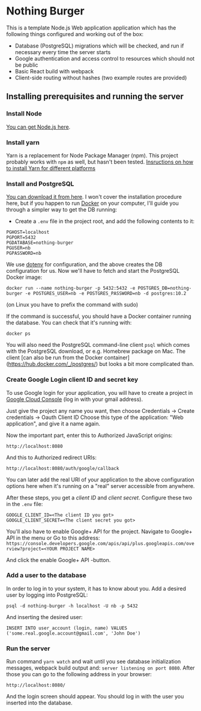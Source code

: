 # Nothing Burger

This is a template Node.js Web application application which has the following things configured and working
out of the box:

* Database (PostgreSQL) migrations which will be checked, and run if necessary every time 
the server starts
* Google authentication and access control to resources which should not be public
* Basic React build with webpack
* Client-side routing without hashes (two example routes are provided)

## Installing prerequisites and running the server

### Install Node

[You can get Node.js here](https://nodejs.org/en/). 

### Install yarn

Yarn is a replacement for Node Package Manager (npm). This project probably works
with `npm` as well, but hasn't been tested.
[Insructions on how to install Yarn for different platforms](https://yarnpkg.com/en/docs/install)

### Install and PostgreSQL

[You can download it from here](https://www.postgresql.org/). I won't cover the 
installation procedure here, but if you happen to run [Docker](https://www.docker.com/)
on your computer, I'll guide you through a simpler way to get the DB running:

* Create a `.env` file in the project root, and add the following contents to it:

```
PGHOST=localhost
PGPORT=5432
PGDATABASE=nothing-burger
PGUSER=nb
PGPASSWORD=nb
```

We use [dotenv](https://github.com/motdotla/dotenv) for configuration, and the above
creates the DB configuration for us. Now we'll have to fetch and start the PostgreSQL
Docker image:

```docker run --name nothing-burger -p 5432:5432 -e POSTGRES_DB=nothing-burger -e POSTGRES_USER=nb -e POSTGRES_PASSWORD=nb -d postgres:10.2```

(on Linux you have to prefix the command with sudo)

If the command is successful, you should have a Docker container running the database. You can check that 
it's running with:

```docker ps```

You will also need the PostgreSQL command-line client `psql`  which comes with the PostgreSQL
download, or e.g. Homebrew package on Mac. The client [can also be run from the Docker container]
(https://hub.docker.com/_/postgres/) but looks a bit more complicated than.

### Create Google Login client ID and secret key

To use Google login for your application, you will have to create a project in
[Google Cloud Console](https://console.cloud.google.com) (log in with your gmail address).

Just give the project any name you want, then choose Credentials -> Create credentials -> Oauth Client ID
Choose this type of the application: "Web application", and give it a name again.

Now the important part, enter this to Authorized JavaScript origins:

`http://localhost:8080`

And this to Authorized redirect URIs:

`http://localhost:8080/auth/google/callback`

You can later add the real URI of your application to the above configuration options here 
when it's running on a "real" server accessible from anywhere.

After these steps, you get a _client ID_ and _client secret_. Configure these two in the 
 `.env` file:

``` 
GOOGLE_CLIENT_ID=<The client ID you got>
GOOGLE_CLIENT_SECRET=<The client secret you got>
```

You'll also have to enable Google+ API for the project. Navigate to Google+ API in the menu or 
Go to this address: 
`https://console.developers.google.com/apis/api/plus.googleapis.com/overview?project=<YOUR PROJECT NAME>`

And click the enable Google+ API -button.

### Add a user to the database

In order to log in to your system, it has to know about you. Add a desired user by logging into PostgreSQL:

```
psql -d nothing-burger -h localhost -U nb -p 5432
```

And inserting the desired user:

```
INSERT INTO user_account (login, name) VALUES ('some.real.google.account@gmail.com', 'John Doe')
```

### Run the server

Run command `yarn watch` and wait until you see database initialization messages, webpack build
output and: `server listening on port 8080`. After those you can go to the following address in your 
browser:

`http://localhost:8080/`

And the login screen should appear. You should log in with the user you inserted into the database.



